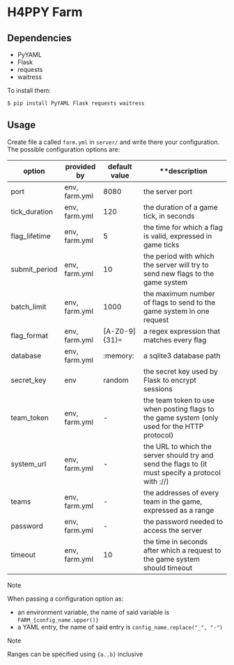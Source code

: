 # H4PPY Farm

## Dependencies

- PyYAML
- Flask
- requests
- waitress

To install them:

```bash
$ pip install PyYAML Flask requests waitress
```

## Usage

Create file a called `farm.yml` in `server/` and write there your configuration.  
The possible configuration options are:

| **option**    | **provided by** | **default value** | **description                                                                                      |
|---------------|-----------------|-------------------|----------------------------------------------------------------------------------------------------|
| port          | env, farm.yml   | 8080              | the server port                                                                                    |
| tick_duration | env, farm.yml   | 120               | the duration of a game tick, in seconds                                                            |
| flag_lifetime | env, farm.yml   | 5                 | the time for which a flag is valid, expressed in game ticks                                        |
| submit_period | env, farm.yml   | 10                | the period with which the server will try to send new flags to the game system                     |
| batch_limit   | env, farm.yml   | 1000              | the maximum number of flags to send to the game system in one request                              |
| flag_format   | env, farm.yml   | [A-Z0-9]{31}=     | a regex expression that matches every flag                                                         |
| database      | env, farm.yml   | :memory:          | a sqlite3 database path                                                                            |
| secret_key    | env             | random            | the secret key used by Flask to encrypt sessions                                                   |
| team_token    | env, farm.yml   | -                 | the team token to use when posting flags to the game system (only used for the HTTP protocol)      |
| system_url    | env, farm.yml   | -                 | the URL to which the server should try and send the flags to (it must specify a protocol with ://) |
| teams         | env, farm.yml   | -                 | the addresses of every team in the game, expressed as a range                                      |
| password      | env, farm.yml   | -                 | the password needed to access the server                                                           |
| timeout       | env, farm.yml   | 10                | the time in seconds after which a request to the game system should timeout                        |

> [!NOTE]
> When passing a configuration option as:
> - an environment variable, the name of said variable is `FARM_{config_name.upper()}`  
> - a YAML entry, the name of said entry is `config_name.replace("_", "-")`

> [!NOTE]
> Ranges can be specified using `{a..b}` inclusive
